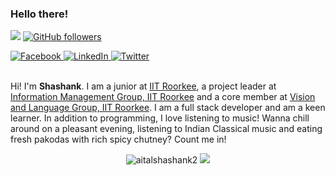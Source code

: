 ### Hello there!

![](https://visitor-badge.glitch.me/badge?page_id=aitalshashank2.aitalshashank2)
[![GitHub followers](https://img.shields.io/github/followers/aitalshashank2.svg?style=social&label=Follow)](https://github.com/aitalshashank2?tab=followers)

<a href="https://www.facebook.com/shashank.aital.96/">
    <img alt="Facebook" src="https://img.shields.io/badge/Facebook-%231877F2.svg?&style=for-the-badge&logo=Facebook&logoColor=white"/>
</a>

<a href="https://www.linkedin.com/in/aitalshashank2/">
    <img alt="LinkedIn" src="https://img.shields.io/badge/linkedin-%230077B5.svg?&style=for-the-badge&logo=linkedin&logoColor=white"/>
</a>

<a href="https://twitter.com/AitalShashank">
    <img alt="Twitter" src="https://img.shields.io/badge/AitalShashank-%231DA1F2.svg?&style=for-the-badge&logo=Twitter&logoColor=white"/>
</a>

<br/>
<br/>

Hi! I'm **Shashank**. I am a junior at [IIT Roorkee](https://iitr.ac.in/), a project leader at [Information Management Group, IIT Roorkee](http://img.iitr.ac.in/) and a core member at [Vision and Language Group, IIT Roorkee](https://vlgiitr.github.io/). I am a full stack developer and am a keen learner. In addition to programming, I love listening to music! Wanna chill around on a pleasant evening, listening to Indian Classical music and eating fresh pakodas with rich spicy chutney? Count me in!

<p align="center">
    <img src="https://github-readme-stats.vercel.app/api?username=aitalshashank2&show_icons=true&theme=nightowl" alt="aitalshashank2" />
    <img src="https://github-readme-stats.vercel.app/api/top-langs/?username=aitalshashank2&hide=css,html&theme=nightowl&line_height=27&layout=compact&langs_count=8" />
</p>

